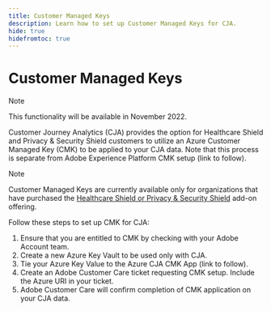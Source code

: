 ```yaml
---
title: Customer Managed Keys
description: Learn how to set up Customer Managed Keys for CJA.
hide: true
hidefromtoc: true
---
```

# Customer Managed Keys

>[!NOTE]
>
>This functionality will be available in November 2022.

Customer Journey Analytics (CJA) provides the option for Healthcare Shield and Privacy & Security Shield customers to utilize an Azure Customer Managed Key (CMK) to be applied to your CJA data.  Note that this process is separate from Adobe Experience Platform CMK setup (link to follow).  

>[!NOTE]
>
>Customer Managed Keys are currently available only for organizations that have purchased the [Healthcare Shield or Privacy & Security Shield](https://experienceleague.adobe.com/docs/blueprints-learn/architecture/vertical-blueprints/healthcare-vertical.html%3Flang%3Den) add-on offering.

Follow these steps to set up CMK for CJA:

1. Ensure that you are entitled to CMK by checking with your Adobe Account team.
1. Create a new Azure Key Vault to be used only with CJA.
1. Tie your Azure Key Value to the Azure CJA CMK App (link to follow).
1. Create an Adobe Customer Care ticket requesting CMK setup. Include the Azure URI in your ticket.
1. Adobe Customer Care will confirm completion of CMK application on your CJA data.

